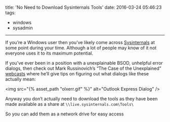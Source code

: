 title: 'No Need to Download Sysinternals Tools'
date: 2016-03-24 05:46:23
tags:
 - windows
 - sysadmin
---

If you’re a Windows user then you’ve likely come across [Sysinternals](https://technet.microsoft.com/en-gb/sysinternals/bb545021.aspx?f=255&MSPPError=-2147217396) at some point during your time. Although a lot of people may know of it not everyone uses it to its maximum potential.

If you’ve ever been in a position with a unexplainable BSOD, unhelpful error dialogs, then check out Mark Russinovich’s “The Case of the Unexplained” [webcasts](https://channel9.msdn.com/events/ignite/2015/brk3316) where he’ll give tips on figuring out what dialogs like these actually mean:

<img src="{% asset_path "olxerr.gif" %}" alt="Outlook Express Dialog" />

Anyway you don’t actually need to download the tools as they have been made available as a share at `\\live.sysinternals.com\Tools\`

So you can add them as a network drive for easy access
